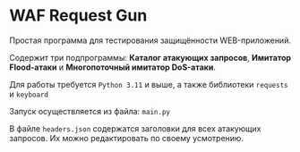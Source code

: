 # WAF Request Gun

Простая программа для тестирования защищённости WEB-приложений.

Содержит три подпрограммы: **Каталог атакующих запросов**, **Имитатор Flood-атаки** и **Многопоточный имитатор DoS-атаки**.

Для работы требуется `Python 3.11` и выше, а также библиотеки `requests` и `keyboard`

Запуск осуществляется из файла: `main.py`

В файле `headers.json` содержатся заголовки для всех атакующих запросов. Их можно редактировать по своему усмотрению.
